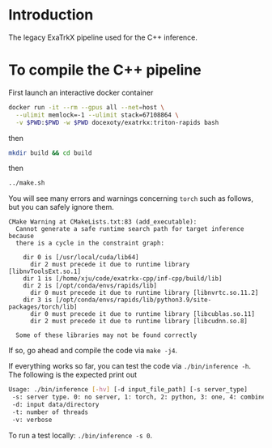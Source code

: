 # Introduction
The legacy ExaTrkX pipeline used for the C++ inference.

# To compile the C++ pipeline

First launch an interactive docker container

```bash
docker run -it --rm --gpus all --net=host \
  --ulimit memlock=-1 --ulimit stack=67108864 \
  -v $PWD:$PWD -w $PWD docexoty/exatrkx:triton-rapids bash
```

then 
```bash
mkdir build && cd build
```

then 
```bash
../make.sh
```

You will see many errors and warnings concerning `torch` such as follows, but you can safely ignore
them.
```
CMake Warning at CMakeLists.txt:83 (add_executable):                                                                                                                 
  Cannot generate a safe runtime search path for target inference because                                                                                            
  there is a cycle in the constraint graph:                                                                                                                          
                                                                                                                                                                     
    dir 0 is [/usr/local/cuda/lib64]                                                                                                                                 
      dir 2 must precede it due to runtime library [libnvToolsExt.so.1]                                                                                              
    dir 1 is [/home/xju/code/exatrkx-cpp/inf-cpp/build/lib]                                                                                                          
    dir 2 is [/opt/conda/envs/rapids/lib]                                                                                                                            
      dir 0 must precede it due to runtime library [libnvrtc.so.11.2]                                                                                                
    dir 3 is [/opt/conda/envs/rapids/lib/python3.9/site-packages/torch/lib]                                                                                          
      dir 0 must precede it due to runtime library [libcublas.so.11]                                                                                                 
      dir 2 must precede it due to runtime library [libcudnn.so.8]                
                                                                                  
  Some of these libraries may not be found correctly
```

If so, go ahead and compile the code via `make -j4`.

If everything works so far, you can test the code via `./bin/inference -h`.
The following is the expected print out
```bash
Usage: ./bin/inference [-hv] [-d input_file_path] [-s server_type]
 -s: server type. 0: no server, 1: torch, 2: python, 3: one, 4: combined
 -d: input data/directory
 -t: number of threads
 -v: verbose
```
To run a test locally: `./bin/inference -s 0`.